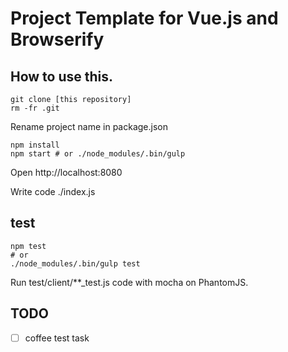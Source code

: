 # Project Template for Vue.js and Browserify

## How to use this.

```
git clone [this repository]
rm -fr .git
```

Rename project name in package.json

```
npm install
npm start # or ./node_modules/.bin/gulp
```

Open http://localhost:8080

Write code ./index.js

## test

```
npm test
# or
./node_modules/.bin/gulp test
```

Run test/client/**_test.js code with mocha on PhantomJS.

## TODO
- [ ] coffee test task

